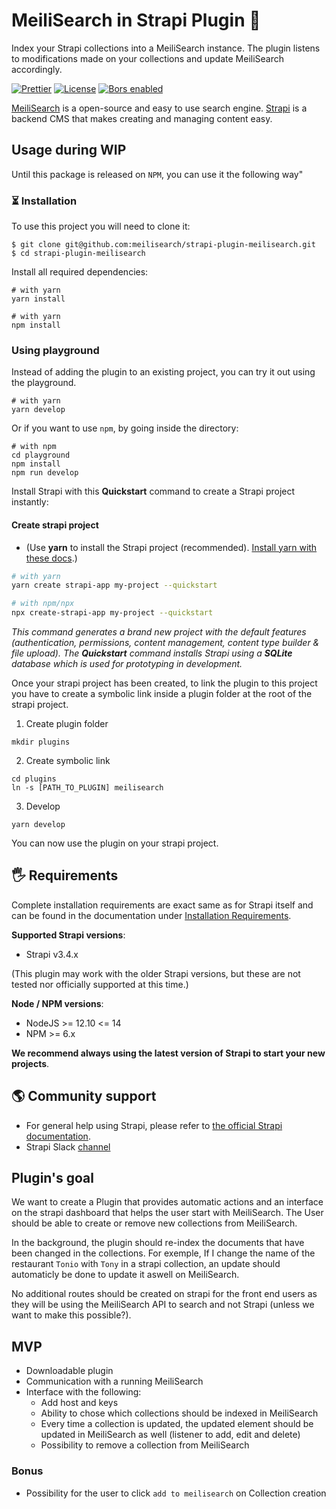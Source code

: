 # MeiliSearch in Strapi Plugin 🔎

Index your Strapi collections into a MeiliSearch instance. The plugin listens to modifications made on your collections and update MeiliSearch accordingly.

<p align="center">

  <a href="https://github.com/prettier/prettier"><img src="https://img.shields.io/badge/styled_with-prettier-ff69b4.svg" alt="Prettier"></a>
  <a href="https://github.com/meilisearch/meilisearch-js/blob/main/LICENSE"><img src="https://img.shields.io/badge/license-MIT-informational" alt="License"></a>
  <a href="https://app.bors.tech/repositories/28762"><img src="https://bors.tech/images/badge_small.svg" alt="Bors enabled"></a>
</p>

[MeiliSearch](https://github.com/meilisearch/meilisearch) is a open-source and easy to use search engine.
[Strapi](https://strapi.io/) is a backend CMS that makes creating and managing content easy.

## Usage during WIP

Until this package is released on `NPM`, you can use it the following way"

### ⏳ Installation

To use this project you will need to clone it:

```
$ git clone git@github.com:meilisearch/strapi-plugin-meilisearch.git
$ cd strapi-plugin-meilisearch
```

Install all required dependencies:
```
# with yarn
yarn install

# with yarn
npm install
```

### Using playground

Instead of adding the plugin to an existing project, you can try it out using the playground.

```
# with yarn
yarn develop
```

Or if you want to use `npm`, by going inside the directory:
```
# with npm
cd playground
npm install
npm run develop
```

Install Strapi with this **Quickstart** command to create a Strapi project instantly:


#### Create strapi project

- (Use **yarn** to install the Strapi project (recommended). [Install yarn with these docs](https://yarnpkg.com/lang/en/docs/install/).)

```bash
# with yarn
yarn create strapi-app my-project --quickstart

# with npm/npx
npx create-strapi-app my-project --quickstart
```

_This command generates a brand new project with the default features (authentication, permissions, content management, content type builder & file upload). The **Quickstart** command installs Strapi using a **SQLite** database which is used for prototyping in development._


Once your strapi project has been created, to link the plugin to this project you have to create a symbolic link inside a plugin folder at the root of the strapi project.

1. Create plugin folder
```
mkdir plugins
```
2. Create symbolic link
```
cd plugins
ln -s [PATH_TO_PLUGIN] meilisearch
```
3. Develop
```
yarn develop
```

You can now use the plugin on your strapi project.

## 🖐 Requirements

Complete installation requirements are exact same as for Strapi itself and can be found in the documentation under <a href="https://strapi.io/documentation/v3.x/installation/cli.html#step-1-make-sure-requirements-are-met">Installation Requirements</a>.

**Supported Strapi versions**:

- Strapi v3.4.x

(This plugin may work with the older Strapi versions, but these are not tested nor officially supported at this time.)

**Node / NPM versions**:

- NodeJS >= 12.10 <= 14
- NPM >= 6.x

**We recommend always using the latest version of Strapi to start your new projects**.

## 🌎 Community support

- For general help using Strapi, please refer to [the official Strapi documentation](https://strapi.io/documentation/).
- Strapi Slack [channel](https://slack.strapi.io/)

## Plugin's goal

We want to create a Plugin that provides automatic actions and an interface on the strapi dashboard that helps the user start with MeiliSearch. The User should be able to create or remove new collections from MeiliSearch.

In the background, the plugin should re-index the documents that have been changed in the collections.
For exemple, If I change the name of the restaurant `Tonio` with `Tony` in a strapi collection, an update should automaticly be done to update it aswell on MeiliSearch.

No additional routes should be created on strapi for the front end users as they will be using the MeiliSearch API to search and not Strapi (unless we want to make this possible?).

## MVP

- Downloadable plugin
- Communication with a running MeiliSearch
- Interface with the following:
    - Add host and keys
    - Ability to chose which collections should be indexed in MeiliSearch
    - Every time a collection is updated, the updated element should be updated in MeiliSearch as well (listener to add, edit and delete)
    - Possibility to remove a collection from MeiliSearch

### Bonus

- Possibility for the user to click `add to meilisearch` on Collection creation
